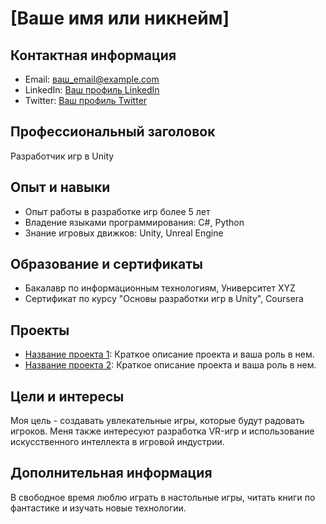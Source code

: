 # [Ваше имя или никнейм]

## Контактная информация
- Email: ваш_email@example.com
- LinkedIn: [Ваш профиль LinkedIn](ссылка)
- Twitter: [Ваш профиль Twitter](ссылка)

## Профессиональный заголовок
Разработчик игр в Unity

## Опыт и навыки
- Опыт работы в разработке игр более 5 лет
- Владение языками программирования: C#, Python
- Знание игровых движков: Unity, Unreal Engine

## Образование и сертификаты
- Бакалавр по информационным технологиям, Университет XYZ
- Сертификат по курсу "Основы разработки игр в Unity", Coursera

## Проекты
- [Название проекта 1](ссылка): Краткое описание проекта и ваша роль в нем.
- [Название проекта 2](ссылка): Краткое описание проекта и ваша роль в нем.

## Цели и интересы
Моя цель - создавать увлекательные игры, которые будут радовать игроков. Меня также интересуют разработка VR-игр и использование искусственного интеллекта в игровой индустрии.

## Дополнительная информация
В свободное время люблю играть в настольные игры, читать книги по фантастике и изучать новые технологии.
